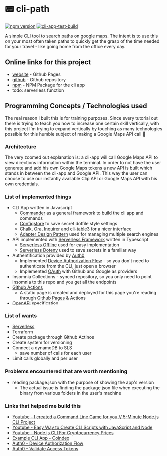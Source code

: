# 📟 cli-path

[![npm version](https://img.shields.io/npm/v/cli-path.svg)](https://www.npmjs.com/package/cli-path)
[![cli-app-test-build](https://github.com/iosifv/cli-path/actions/workflows/cli-app-test-build.yaml/badge.svg)](https://github.com/iosifv/cli-path/actions/workflows/cli-app-test-build.yaml)

A simple CLI tool to search paths on google maps. The intent is to use this on your most often taken paths to quickly get the grasp of the time needed for your travel - like going home from the office every day.

## Online links for this project

- [website](https://iosifv.github.io/cli-path/) - Github Pages
- [github](https://github.com/iosifv/cli-path) - Github repository
- [npm](https://www.npmjs.com/package/cli-path) - NPM Package for the cli app
- todo: serverless function

## Programming Concepts / Technologies used

The real reason I built this is for training purposes. Since every tutorial out there is trying to teach you how to increase one certain skill vertically, with this project I'm trying to expand vertically by touching as many technologies possible for this humble subject of making a Google Maps API call 🙂

### Architecture

The very zoomed out explanation is: a cli-app will call Google Maps API to view directions information within the terminal. In order to not have the user generate and add his own Google Maps tokens a new API is built which stands in between the cli-app and Google API. This way the user can choose to use our instantly available Clip API or Google Maps API with his own credentials.

### List of implemented things

- CLI App written in Javascript
  - [Commander](https://www.npmjs.com/package/commander) as a general framework to build the cli app and commands
  - [Configstore](https://www.npmjs.com/package/configstore) to save secret dotfile style settings
  - [Chalk](https://www.npmjs.com/package/chalk), [Ora](https://www.npmjs.com/package/ora), [Inquirer](https://www.npmjs.com/package/inquirer) and [cli-table3](https://www.npmjs.com/package/cli-table3) for a nicer interface
  - [Adapter Design Pattern](https://refactoring.guru/design-patterns/adapter) used for managing multiple search engines
- API implemented with [Serverless Framework](https://www.serverless.com/) written in Typescript
  - [Serverless Offline](https://www.serverless.com/plugins/serverless-offline) used for easy implementation
  - [Serverless Dotenv](https://www.serverless.com/plugins/serverless-dotenv-plugin) used to save secrets in a familiar way
- Authentification provided by [Auth0](https://auth0.com/)
  - Implemented [Device Authorization Flow](https://auth0.com/docs/get-started/authentication-and-authorization-flow/call-your-api-using-the-device-authorization-flow) - so you don't need to authenticate from the CLI, just open a browser
  - Implemented [OAuth](https://auth0.com/docs/authenticate/protocols/oauth) with Github and Google as providers
- Insomnia Collections - synced repository, so you only need to point insomnia to this repo and you get all the endpoints
- [Github Actions](https://github.com/features/actions)
  - A static page is created and deployed for this page you're reading through [Github Pages](https://pages.github.com/) & Actions
- [OpenAPI](https://www.openapis.org/) specification

### List of wants

- [Serverless](https://www.serverless.com/plugins/serverless-prune-plugin)
- Terraform
- Create package through Github Actinos
- Create system for versioning
- Connect a dynamoDB to SLS
  - save number of calls for each user
- Limit calls globally and per user

### Problems encountered that are worth mentioning

- reading package.json with the purpose of showing the app's version
  - The actual issue is finding the package.json file when executing the binary from various folders in the user's machine

### Links that helped me build this

- [Youtube - I created a Command Line Game for you // 5-Minute Node.js CLI Project](https://www.youtube.com/watch?v=_oHByo8tiEY)
- [Youtube - Easy Way to Create CLI Scripts with JavaScript and Node](https://www.youtube.com/watch?v=dfTpFFZwazI)
- [Youtube - Node.js CLI For Cryptocurrency Prices](https://www.youtube.com/watch?v=-6OAHsde15E)
- [Example CLI App - Coindex](https://github.com/bradtraversy/coindex-cli)
- [Auth0 - Device Authorization Flow](https://auth0.com/docs/get-started/authentication-and-authorization-flow/call-your-api-using-the-device-authorization-flow#call-api)
- [Auth0 - Validate Access Tokens](https://auth0.com/docs/secure/tokens/access-tokens/validate-access-tokens)
